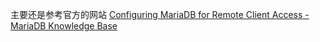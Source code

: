 主要还是参考官方的网站
[Configuring MariaDB for Remote Client Access - MariaDB Knowledge Base](https://mariadb.com/kb/en/configuring-mariadb-for-remote-client-access/)
